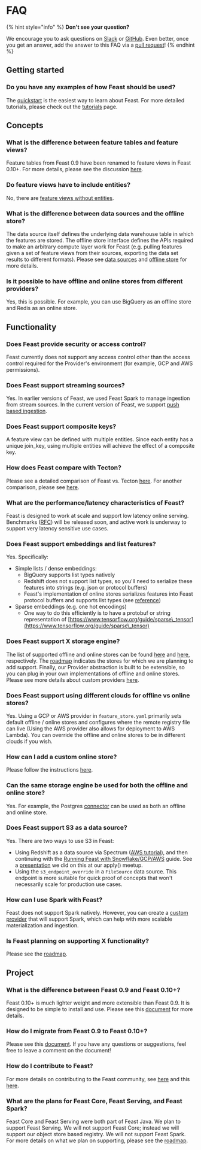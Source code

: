 # FAQ

{% hint style="info" %}
**Don't see your question?**

We encourage you to ask questions on [Slack](https://slack.feast.dev) or [GitHub](https://github.com/feast-dev/feast). Even better, once you get an answer, add the answer to this FAQ via a [pull request](../project/development-guide.md)!
{% endhint %}

## Getting started

### Do you have any examples of how Feast should be used?

The [quickstart](quickstart.md) is the easiest way to learn about Feast. For more detailed tutorials, please check out the [tutorials](../tutorials/tutorials-overview.md) page.

## Concepts

### What is the difference between feature tables and feature views?

Feature tables from Feast 0.9 have been renamed to feature views in Feast 0.10+. For more details, please see the discussion [here](https://github.com/feast-dev/feast/issues/1583).

### Do feature views have to include entities?

No, there are [feature views without entities](concepts/feature-view.md#feature-views-without-entities).

### What is the difference between data sources and the offline store?

The data source itself defines the underlying data warehouse table in which the features are stored. The offline store interface defines the APIs required to make an arbitrary compute layer work for Feast (e.g. pulling features given a set of feature views from their sources, exporting the data set results to different formats). Please see [data sources](concepts/data-source.md) and [offline store](architecture-and-components/offline-store.md) for more details.

### Is it possible to have offline and online stores from different providers?

Yes, this is possible. For example, you can use BigQuery as an offline store and Redis as an online store.

## Functionality

### Does Feast provide security or access control?

Feast currently does not support any access control other than the access control required for the Provider's environment (for example, GCP and AWS permissions).

### Does Feast support streaming sources?

Yes. In earlier versions of Feast, we used Feast Spark to manage ingestion from stream sources. In the current version of Feast, we support [push based ingestion](../reference/data-sources/push.md).

### Does Feast support composite keys?

A feature view can be defined with multiple entities. Since each entity has a unique join\_key, using multiple entities will achieve the effect of a composite key.

### How does Feast compare with Tecton?

Please see a detailed comparison of Feast vs. Tecton [here](https://www.tecton.ai/feast/). For another comparison, please see [here](https://mlops.community/learn/feature-store/).

### What are the performance/latency characteristics of Feast?

Feast is designed to work at scale and support low latency online serving. Benchmarks ([RFC](https://docs.google.com/document/d/12UuvTQnTTCJhdRgy6h10zSbInNGSyEJkIxpOcgOen1I/edit)) will be released soon, and active work is underway to support very latency sensitive use cases.

### Does Feast support embeddings and list features?

Yes. Specifically:

* Simple lists / dense embeddings:
  * BigQuery supports list types natively
  * Redshift does not support list types, so you'll need to serialize these features into strings (e.g. json or protocol buffers)
  * Feast's implementation of online stores serializes features into Feast protocol buffers and supports list types (see [reference](https://github.com/feast-dev/feast/blob/master/docs/specs/online\_store\_format.md#appendix-a-value-proto-format))
* Sparse embeddings (e.g. one hot encodings)
  * One way to do this efficiently is to have a protobuf or string representation of [https://www.tensorflow.org/guide/sparse\_tensor](https://www.tensorflow.org/guide/sparse\_tensor)

### Does Feast support X storage engine?

The list of supported offline and online stores can be found [here](../reference/offline-stores/) and [here](../reference/online-stores/), respectively. The [roadmap](../roadmap.md) indicates the stores for which we are planning to add support. Finally, our Provider abstraction is built to be extensible, so you can plug in your own implementations of offline and online stores. Please see more details about custom providers [here](../how-to-guides/creating-a-custom-provider.md).

### Does Feast support using different clouds for offline vs online stores?

Yes. Using a GCP or AWS provider in `feature_store.yaml` primarily sets default offline / online stores and configures where the remote registry file can live (Using the AWS provider also allows for deployment to AWS Lambda). You can override the offline and online stores to be in different clouds if you wish.

### How can I add a custom online store?

Please follow the instructions [here](../how-to-guides/adding-support-for-a-new-online-store.md).

### Can the same storage engine be used for both the offline and online store?

Yes. For example, the Postgres [connector](https://github.com/nossrannug/feast-postgres) can be used as both an offline and online store.

### Does Feast support S3 as a data source?

Yes. There are two ways to use S3 in Feast:

* Using Redshift as a data source via Spectrum ([AWS tutorial](https://docs.aws.amazon.com/redshift/latest/dg/tutorial-nested-data-create-table.html)), and then continuing with the [Running Feast with Snowflake/GCP/AWS](../how-to-guides/feast-snowflake-gcp-aws/) guide. See a [presentation](https://youtu.be/pMFbRJ7AnBk?t=9463) we did on this at our apply() meetup.
* Using the `s3_endpoint_override` in a `FileSource` data source. This endpoint is more suitable for quick proof of concepts that won't necessarily scale for production use cases.

### How can I use Spark with Feast?

Feast does not support Spark natively. However, you can create a [custom provider](../how-to-guides/creating-a-custom-provider.md) that will support Spark, which can help with more scalable materialization and ingestion.

### Is Feast planning on supporting X functionality?

Please see the [roadmap](../roadmap.md).

## Project

### What is the difference between Feast 0.9 and Feast 0.10+?

Feast 0.10+ is much lighter weight and more extensible than Feast 0.9. It is designed to be simple to install and use. Please see this [document](https://docs.google.com/document/d/1AOsr\_baczuARjCpmZgVd8mCqTF4AZ49OEyU4Cn-uTT0) for more details.

### How do I migrate from Feast 0.9 to Feast 0.10+?

Please see this [document](https://docs.google.com/document/d/1AOsr\_baczuARjCpmZgVd8mCqTF4AZ49OEyU4Cn-uTT0). If you have any questions or suggestions, feel free to leave a comment on the document!

### How do I contribute to Feast?

For more details on contributing to the Feast community, see [here](../community.md) and this [here](../project/contributing.md).

### What are the plans for Feast Core, Feast Serving, and Feast Spark?

Feast Core and Feast Serving were both part of Feast Java. We plan to support Feast Serving. We will not support Feast Core; instead we will support our object store based registry. We will not support Feast Spark. For more details on what we plan on supporting, please see the [roadmap](../roadmap.md).